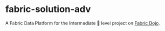 # fabric-solution-adv

A Fabric Data Platform for the Intermediate 🔶 level project on [Fabric Dojo](https://skool.com/fabricdojo/about).
